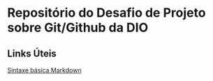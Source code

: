 # Repositório do Desafio de Projeto sobre Git/Github da DIO

## Links Úteis
[Sintaxe básica Markdown](https://www.markdownguide.org/basic-syntax/)
